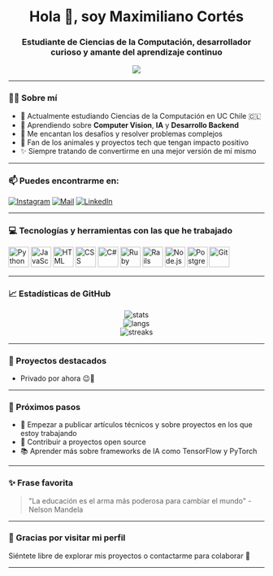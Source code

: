 <h1 align="center">Hola 👋, soy Maximiliano Cortés</h1>
<h3 align="center">Estudiante de Ciencias de la Computación, desarrollador curioso y amante del aprendizaje continuo</h3>

<p align="center">
  <img src="https://readme-typing-svg.herokuapp.com?font=Fira+Code&size=22&pause=1000&color=00F7FF&center=true&vCenter=true&width=900&lines=Apasionado+por+la+tecnolog%C3%ADa+y+el+conocimiento.;Actualmente+aprendiendo+Computer+Vision+con+Python.;Amante+de+los+animales+%F0%9F%90%B6+y+la+investigaci%C3%B3n+autodidacta.;Construyendo+proyectos+que+me+hagan+crecer.;Siempre+listo+para+colaborar+e+innovar.">
</p>

---

### 🙋‍♂️ Sobre mí

- 🔭 Actualmente estudiando Ciencias de la Computación en UC Chile 🇨🇱
- 🧠 Aprendiendo sobre **Computer Vision**, **IA** y **Desarrollo Backend**
- 🧩 Me encantan los desafíos y resolver problemas complejos
- 🐶 Fan de los animales y proyectos tech que tengan impacto positivo
- ✨ Siempre tratando de convertirme en una mejor versión de mí mismo

---

### 📫 Puedes encontrarme en:

[![Instagram](https://img.shields.io/badge/@panconquesocl-E4405F?style=for-the-badge&logo=instagram&logoColor=white)](https://instagram.com/panconquesocl)
[![Mail](https://img.shields.io/badge/maxcortesv@uc.cl-D14836?style=for-the-badge&logo=gmail&logoColor=white)](mailto:maxcortesv@uc.cl)
[![LinkedIn](https://img.shields.io/badge/LinkedIn-blue?style=for-the-badge&logo=linkedin&logoColor=white)](https://www.linkedin.com/in/maximiliano-cortés-213126228)

---

### 💻 Tecnologías y herramientas con las que he trabajado

<p align="left">
  <img src="https://cdn.jsdelivr.net/gh/devicons/devicon/icons/python/python-original.svg" width="40" alt="Python"/>
  <img src="https://cdn.jsdelivr.net/gh/devicons/devicon/icons/javascript/javascript-original.svg" width="40" alt="JavaScript"/>
  <img src="https://cdn.jsdelivr.net/gh/devicons/devicon/icons/html5/html5-original-wordmark.svg" width="40" alt="HTML"/>
  <img src="https://cdn.jsdelivr.net/gh/devicons/devicon/icons/css3/css3-original-wordmark.svg" width="40" alt="CSS"/>
  <img src="https://cdn.jsdelivr.net/gh/devicons/devicon/icons/csharp/csharp-original.svg" width="40" alt="C#"/>
  <img src="https://cdn.jsdelivr.net/gh/devicons/devicon/icons/ruby/ruby-original.svg" width="40" alt="Ruby"/>
  <img src="https://cdn.jsdelivr.net/gh/devicons/devicon/icons/rails/rails-original-wordmark.svg" width="40" alt="Rails"/>
  <img src="https://cdn.jsdelivr.net/gh/devicons/devicon/icons/nodejs/nodejs-original.svg" width="40" alt="Node.js"/>
  <img src="https://cdn.jsdelivr.net/gh/devicons/devicon/icons/postgresql/postgresql-original.svg" width="40" alt="PostgreSQL"/>
  <img src="https://cdn.jsdelivr.net/gh/devicons/devicon/icons/git/git-original.svg" width="40" alt="Git"/>
</p>

---

### 📈 Estadísticas de GitHub

<p align="center">
  <img src="https://github-readme-stats.vercel.app/api?username=panconquesocl&show_icons=true&theme=radical" alt="stats" />
  <br/>
  <img src="https://github-readme-stats.vercel.app/api/top-langs/?username=panconquesocl&layout=compact&theme=radical" alt="langs" />
  <br/>
  <img src="https://github-readme-streak-stats.herokuapp.com/?user=panconquesocl&theme=radical" alt="streaks"/>
</p>

---

### 📂 Proyectos destacados

- Privado por ahora 😉🤫

---

### 🧭 Próximos pasos

- 🔬 Empezar a publicar artículos técnicos y sobre proyectos en los que estoy trabajando
- 🤝 Contribuir a proyectos open source
- 📚 Aprender más sobre frameworks de IA como TensorFlow y PyTorch

---

### ✨ Frase favorita

> "La educación es el arma más poderosa para cambiar el mundo" - Nelson Mandela

---

### 🙌 Gracias por visitar mi perfil

Siéntete libre de explorar mis proyectos o contactarme para colaborar 🚀  

---
